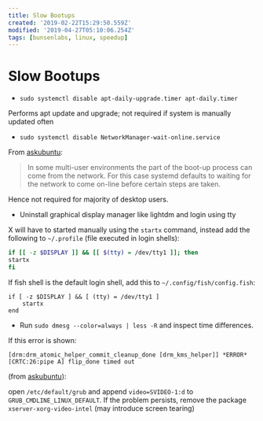 ```yaml
---
title: Slow Bootups
created: '2019-02-22T15:29:50.559Z'
modified: '2019-04-27T05:10:06.254Z'
tags: [bunsenlabs, linux, speedup]
---
```


# Slow Bootups

- `sudo systemctl disable apt-daily-upgrade.timer apt-daily.timer`

Performs apt update and upgrade; not required if system is manually updated often

- `sudo systemctl disable NetworkManager-wait-online.service`

From [askubuntu](https://askubuntu.com/questions/1018576/what-does-networkmanager-wait-online-service-do):

> In some multi-user environments the part of the boot-up process can come from the network. For this case systemd defaults to waiting for the network to come on-line before certain steps are taken.

Hence not required for majority of desktop users.

- Uninstall graphical display manager like lightdm and login using tty

X will have to started manually using the `startx` command, instead add the following to `~/.profile` (file executed in login shells):

```sh
if [[ -z $DISPLAY ]] && [[ $(tty) = /dev/tty1 ]]; then
startx
fi
```

If fish shell is the default login shell, add this to `~/.config/fish/config.fish`:

```fish
if [ -z $DISPLAY ] && [ (tty) = /dev/tty1 ]
    startx
end
```

- Run `sudo dmesg --color=always | less -R` and inspect time differences.

If this error is shown:

`[drm:drm_atomic_helper_commit_cleanup_done [drm_kms_helper]] *ERROR* [CRTC:26:pipe A] flip_done timed out`

(from [askubuntu](https://askubuntu.com/questions/893817/boot-very-slow-because-of-drm-kms-helper-errors)):  

open `/etc/default/grub` and append `video=SVIDEO-1:d` to `GRUB_CMDLINE_LINUX_DEFAULT`. If the problem persists, remove the package `xserver-xorg-video-intel` (may introduce screen tearing)
